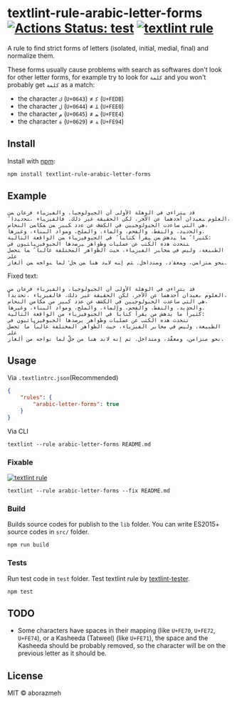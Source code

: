 # textlint-rule-arabic-letter-forms [![Actions Status: test](https://github.com/aborazmeh/textlint-rule-arabic-letter-forms/workflows/test/badge.svg)](https://github.com/aborazmeh/textlint-rule-arabic-letter-forms/actions?query=workflow%3A"test") [![textlint rule](https://img.shields.io/badge/textlint-fixable-green.svg?style=social)](https://textlint.github.io/)


A rule to find strict forms of letters (isolated, initial, medial, final) and normalize them.

These forms usually cause problems with search as softwares don't look for other letter forms, for example try to look for `كلمة` and you won't probably get `ﻛﻠﻤﺔ` as a match:

- the character `ك` (`U+0643`) ≠ `ﻛ` (`U+FEDB`)
- the character `ل` (`U+0644`) ≠ `ﻠ` (`U+FEE0`)
- the character `م` (`U+0645`) ≠ `ﻤ` (`U+FEE4`)
- the character `ة` (`U+0629`) ≠ `ﺔ` (`U+FE94`)

## Install

Install with [npm](https://www.npmjs.com/):

    npm install textlint-rule-arabic-letter-forms

## Example

    ﻗﺩ ﻴﺘﺭﺍﺀﻯ ﻓﻲ ﺍﻟﻭﻫﻠﺔ ﺍﻷﻭﻟﻰ ﺃﻥ ﺍﻟﺠﻴﻭﻟﻭﺠﻴﺎ، ﻭﺍﻟﻔﻴﺯﻴﺎﺀ ﻓﺭﻋﺎﻥ ﻤﻥ
    ﺍﻟﻌﻠﻭﻡ ﺒﻌﻴﺩﺍﻥ ﺃﺤﺩﻫﻤﺎ ﻋﻥ ﺍﻵﺨﺭ. ﻟﻜﻥ ﺍﻟﺤﻘﻴﻘﺔ ﻏﻴﺭ ﺫﻟﻙ. ﻓﺎﻟﻔﻴﺯﻴﺎﺀ ،ﺘﺤﺩﻴﺩﺍﹰ،
    ﻫﻲ ﺍﻟﺘﻲ ﺴﺎﻋﺩﺕ ﺍﻟﺠﻴﻭﻟﻭﺠﻴﻴﻥ ﻓﻲ ﺍﻟﻜﺸﻑ ﻋﻥ ﻋﺩﺩ ﻜﺒﻴﺭ ﻤﻥ ﻤﻜﺎﻤﻥ ﺍﻟﻨﺤﺎﺱ،
    ﻭﺍﻟﺤﺩﻴﺩ، ﻭﺍﻟﻨﻔﻁ، ﻭﺍﻟﻔﺤﻡ، ﻭﺍﻟﻤﺎﺀ، ﻭﺍﻟﻤﻠﺢ، ﻭﻤﻭﺍﺩ ﺍﻟﺒﻨﺎﺀ، ﻭﻏﻴﺭﻫﺎ.
    ﻜﺜﻴﺭﺍﹰ ﻤﺎ ﻴﺩﻫﺵ ﻤﻥ ﻴﻘﺭﺃ ﻜﺘﺎﺒﺎﹰ ﻓﻲ ﺍﻟﺠﻴﻭﻓﻴﺯﻴﺎﺀ ﻤﻥ ﺍﻟﻭﺍﻗﻌﺔ ﺍﻟﺘﺎﻟﻴﺔ:
    ﺘﺘﺤﺩﺙ ﻫﺫﻩ ﺍﻟﻜﺘﺏ ﻋﻥ ﻋﻤﻠﻴﺎﺕ ﻭﻅﻭﺍﻫﺭ ﻴﺭﺼﺩﻫﺎ ﺍﻟﺠﻴﻭﻓﻴﺯﻴﺎﺌﻴﻭﻥ ﻓﻲ
    ﺍﻟﻁﺒﻴﻌﺔ، ﻭﻟﻴﺱ ﻓﻲ ﻤﺨﺎﺒﺭ ﺍﻟﻔﻴﺯﻴﺎﺀ، ﺤﻴﺙ ﺍﻟﻅﻭﺍﻫﺭ ﺍﻟﻤﺨﺘﻠﻔﺔ ﻏﺎﻟﺒﺎﹰ ﻤﺎ ﺘﺤﺼل ﻋﻠﻰ
    ﻨﺤﻭٍ ﻤﺘﺯﺍﻤﻥ، ﻭﻤﻌﻘﱠﺩ، ﻭﻤﺘﺩﺍﺨل. ﺜﻡ ﺇﻨﻪ ﻻﺒﺩ ﻫﻨﺎ ﻤﻥ ﺤلﱟ ﻟﻤﺎ ﻨﻭﺍﺠﻪ ﻤﻥ ﺃﻟﻐﺎﺯ.

Fixed text:

    قد يتراءى في الوهلة الأولى أن الجيولوجيا، والفيزياء فرعان من
    العلوم بعيدان أحدهما عن الآخر. لكن الحقيقة غير ذلك. فالفيزياء ،تحديداً،
    هي التي ساعدت الجيولوجيين في الكشف عن عدد كبير من مكامن النحاس،
    والحديد، والنفط، والفحم، والماء، والملح، ومواد البناء، وغيرها.
    كثيراً ما يدهش من يقرأ كتاباً في الجيوفيزياء من الواقعة التالية:
    تتحدث هذه الكتب عن عمليات وظواهر يرصدها الجيوفيزيائيون في
    الطبيعة، وليس في مخابر الفيزياء، حيث الظواهر المختلفة غالباً ما تحصل على
    نحوٍ متزامن، ومعقَّد، ومتداخل. ثم إنه لابد هنا من حلٍّ لما نواجه من ألغاز.

## Usage

Via `.textlintrc.json`(Recommended)

```json
{
    "rules": {
        "arabic-letter-forms": true
    }
}
```

Via CLI

```
textlint --rule arabic-letter-forms README.md
```

### Fixable

[![textlint rule](https://img.shields.io/badge/textlint-fixable-green.svg?style=social)](https://textlint.github.io/) 

```
textlint --rule arabic-letter-forms --fix README.md
```

### Build

Builds source codes for publish to the `lib` folder.
You can write ES2015+ source codes in `src/` folder.

    npm run build

### Tests

Run test code in `test` folder.
Test textlint rule by [textlint-tester](https://github.com/textlint/textlint-tester).

    npm test

## TODO

- Some characters have spaces in their mapping (like `U+FE70`, `U+FE72`, `U+FE74`), or a Kasheeda (Tatweel) (like `U+FE71`), the space and the Kasheeda should be probably removed, so the character will be on the previous letter as it should be.

## License

MIT © aborazmeh
